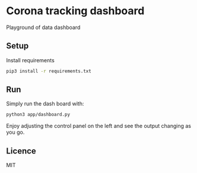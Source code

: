 # Corona tracking dashboard

Playground of data dashboard

## Setup

Install requirements

```bash
pip3 install -r requirements.txt
```

## Run

Simply run the dash board with:

```bash
python3 app/dashboard.py
```

Enjoy adjusting the control panel on the left and see the output changing as you go.

## Licence

MIT